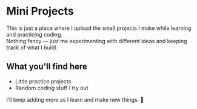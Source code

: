 # Mini Projects

This is just a place where I upload the small projects I make while learning and practicing coding.  
Nothing fancy — just me experimenting with different ideas and keeping track of what I build.  

## What you'll find here
- Little practice projects  
- Random coding stuff I try out  

I’ll keep adding more as I learn and make new things. 🚀
